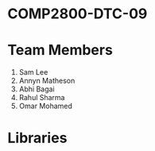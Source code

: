 # COMP2800-DTC-09

# Team Members
1. Sam Lee
2. Annyn Matheson
3. Abhi Bagai
4. Rahul Sharma
5. Omar Mohamed

# Libraries
